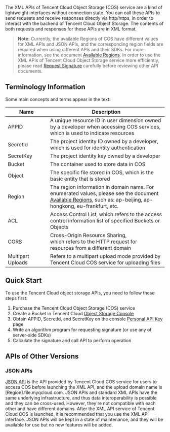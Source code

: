 The XML APIs of Tencent Cloud Object Storage (COS) service are a kind of lightweight interfaces without connection state. You can call these APIs to send requests and receive responses directly via http/https, in order to interact with the backend of Tencent Cloud Object Storage. The contents of both requests and responses for these APIs are in XML format.
>**Note:**
>Currently, the available Regions of COS have different values for XML APIs and JSON APIs, and the corresponding region fields are required when using different APIs and their SDKs. For more information, see the document [Available Regions](https://cloud.tencent.com/document/product/436/6224). 
>In order to use the XML APIs of Tencent Cloud Object Storage service more efficiently, please read [Request Signature](https://cloud.tencent.com/document/product/436/7778) carefully before reviewing other API documents.

## Terminology Information
Some main concepts and terms appear in the text:
<style rel="stylesheet">
table th:nth-of-type(1) {
width: 150px;	
}
table th:nth-of-type(2) {
width:550px;	
}
</style>

|Name|	Description|
|---|---|
| APPID	| A unique resource ID in user dimension owned by a developer when accessing COS services, which is used to indicate resources |
| SecretId | The project identity ID owned by a developer, which is used for identity authentication |
| SecretKey	| The project identity key owned by a developer |
| Bucket|	 The container used to store data in COS |
| Object |	 The specific file stored in COS, which is the basic entity that is stored |
| Region|	The region information in domain name. For enumerated values, please see the document [Available Regions](https://www.qcloud.com/document/product/436/6224), such as: ap-beijing, ap-hongkong, eu-frankfurt, etc. |
| ACL |	Access Control List, which refers to the access control information list of specified Buckets or Objects |
| CORS | Cross-Origin Resource Sharing, <br>which refers to the HTTP request for resources from a different domain |
| Multipart Uploads | Refers to a multipart upload mode provided by Tencent Cloud COS service for uploading files |
## Quick Start

To use the Tencent Cloud object storage APIs, you need to follow these steps first:

1. Purchase the Tencent Cloud Object Storage (COS) service
2. Create a Bucket in Tencent Cloud [Object Storage Console](https://console.cloud.tencent.com/cos4/index) 
2. Obtain APPID, SecretId, and SecretKey on the console [Personal API Key](https://console.cloud.tencent.com/capi) page
2. Write an algorithm program for requesting signature (or use any of server-side SDKs)
3. Calculate the signature and call API to perform operation

## APIs of Other Versions

### JSON APIs

[JSON API](https://www.qcloud.com/document/product/436/6052) is the API provided by Tencent Cloud COS service for users to access COS before launching the XML API, and the upload domain name is [Region].file.myqcloud.com. JSON APIs and standard XML APIs have the same underlying infrastructure, and thus data interoperability is possible and they can be cross-used. However, they're not compatible with each other and have different domains.
After the XML API service of Tencent Cloud COS is launched, it is recommended that you use the XML API interface. JSON APIs will be kept in a state of maintenance, and they will be available for use but no new features will be added.

